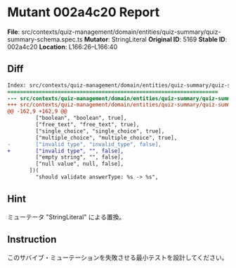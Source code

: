 # Mutant 002a4c20 Report

**File**: src/contexts/quiz-management/domain/entities/quiz-summary/quiz-summary-schema.spec.ts
**Mutator**: StringLiteral
**Original ID**: 5169
**Stable ID**: 002a4c20
**Location**: L166:26–L166:40

## Diff

```diff
Index: src/contexts/quiz-management/domain/entities/quiz-summary/quiz-summary-schema.spec.ts
===================================================================
--- src/contexts/quiz-management/domain/entities/quiz-summary/quiz-summary-schema.spec.ts	original
+++ src/contexts/quiz-management/domain/entities/quiz-summary/quiz-summary-schema.spec.ts	mutated #5169
@@ -162,9 +162,9 @@
         ["boolean", "boolean", true],
         ["free_text", "free_text", true],
         ["single_choice", "single_choice", true],
         ["multiple_choice", "multiple_choice", true],
-        ["invalid type", "invalid_type", false],
+        ["invalid type", "", false],
         ["empty string", "", false],
         ["null value", null, false],
       ])(
         "should validate answerType: %s -> %s",
```

## Hint

ミューテータ "StringLiteral" による置換。

## Instruction

このサバイブ・ミューテーションを失敗させる最小テストを設計してください。

